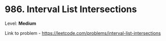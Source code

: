 # 986. Interval List Intersections

Level: **Medium**

Link to problem - https://leetcode.com/problems/interval-list-intersections
